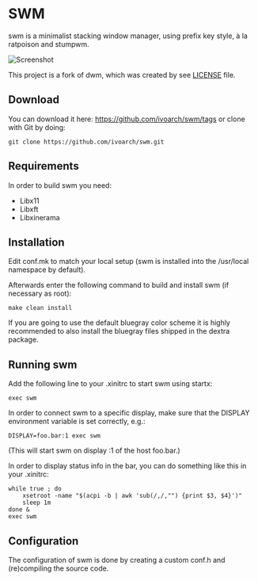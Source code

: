 # SWM

swm is a minimalist stacking window manager, using prefix key style, à la ratpoison and stumpwm.

![Screenshot](https://raw.github.com/ivoarch/swm/master/screenshot.png "screenshot")

This project is a fork of dwm, which was created by see [LICENSE](https://raw.github.com/ivoarch/swm/master/LICENSE) file.

Download
--------
You can download it here: <https://github.com/ivoarch/swm/tags> or
clone with Git by doing:

    git clone https://github.com/ivoarch/swm.git

Requirements
------------
In order to build swm you need:

- Libx11
- Libxft
- Libxinerama

Installation
------------
Edit conf.mk to match your local setup (swm is installed into
the /usr/local namespace by default).

Afterwards enter the following command to build and install swm (if
necessary as root):

    make clean install

If you are going to use the default bluegray color scheme it is highly
recommended to also install the bluegray files shipped in the dextra package.


Running swm
-----------
Add the following line to your .xinitrc to start swm using startx:

    exec swm

In order to connect swm to a specific display, make sure that
the DISPLAY environment variable is set correctly, e.g.:

    DISPLAY=foo.bar:1 exec swm

(This will start swm on display :1 of the host foo.bar.)

In order to display status info in the bar, you can do something
like this in your .xinitrc:

    while true ; do
        xsetroot -name "$(acpi -b | awk 'sub(/,/,"") {print $3, $4}')"
        sleep 1m
    done &
    exec swm

Configuration
-------------
The configuration of swm is done by creating a custom conf.h
and (re)compiling the source code.
